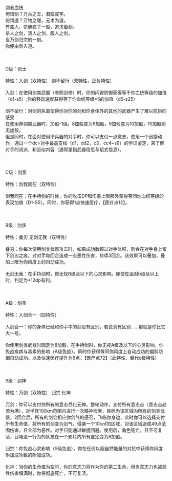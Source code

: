<title>剑者</title>
<meta name="GENERATOR" content="WinCHM">
<meta http-equiv="Content-Type" content="text/html; charset=gb2312">
<br>剑者血统
<br>何谓剑？万兵之王，君临寰宇。
<br>何谓道？万物之理，无术为道。
<br>有些人，仿佛疯子一般，追求着剑。
<br>杀人之剑，活人之剑，服人之剑。
<br>当万剑归宗的一刻。
<br>你便由剑入道。
<br> 
<br> 
<br> 
<br>D级：剑士
<br>
<br>特性：入剑（双特性） 剑不留行（双特性，正负特性）
<br>
<br>入剑：在使用剑类武器（参照剑修）时，你的闪避防御获得等于你血统等级的加值（d1-s5）,你的移动速度获得等于你血统等级*5的加值（d5-s25）
<br>
<br>剑不留行：对剑的执着使得你对你的剑和你身体外的其他的武器产生了难以抗拒的感受
<br>在使用非剑类武器时，加骰-1级。8加骰变为9加骰，9加骰变为10加骰，10加骰则无加骰。
<br>但是同时，在面对使用冷兵器的对手时，你可以支付一点意志，使用一个迅捷动作，通过一个dc=对手最高支线（d1，dd2，c3，cc4~s9）的学识鉴定，来了解对手的流派，和近似内容（通常是指武器信息与招式信息）。
<br> 
<br> 
<br> 
<br>C级：剑客
<br>
<br>特性：剑我同在（双特性）
<br>
<br>剑我同在：在手持剑的时候，你的攻击DP和伤害上限额外获得等同你血统等级的表现加值（D1-S5）。同时，你获得1点快速医疗，【医疗点12】。
<br> 
<br> 
<br> 
<br>B级：剑侠
<br>
<br>特性：叠刃 无剑无我（双特性）
<br>
<br>叠刃：你每次使用剑类武器攻击时，如果成功数超过对手体积，则会在对手身上留下剑刃之痕，对对手每回合造成一点恶性伤害，持续3回合。该效果可以叠加，叠加上限为你风度上的自动成功。
<br>
<br>无剑无我：在手持剑时，你无视B级及以下的心灵影响。即使在面对b级及以上时，判定为+12dp有利。
<br> 
<br> 
<br> 
<br>A级：剑圣
<br>
<br>特性：人剑合一（四特性）
<br>
<br>人剑合一：你的身体已经和你手中的剑没有区别，若说真有区别……那就是你比它大一号。
<br>
<br>你使用剑类武器时固定为8加骰，在手持剑时，你无视A级及以下的心灵影响。你免疫疾病与毒素的影响（A级免疫）。同时你获得等同你风度上自动成功的偏斜防御自动成功。以及快速医疗提升为6点，【医疗点72】（此特性，替代c级特性）
<br> 
<br> 
<br> 
<br>S级：剑神
<br>
<br>特性：万剑（双特性） 归宗 化神
<br>
<br>万剑：你可以支付你所有的意志尽化元神。整轮动作，支付所有意志点（意志点必须为满），对半径100km范围内进行一次精神检索，目标为该区域内所有的剑类武器，2回合后，所有的剑会相应你剑气的感召，飞临你身边，此时你可以选择支付所有生命值，将所有的剑变为剑气，侵袭一个10k㎡的区域，对该区域造成49点范围伤害，且全部为恶性。对手只能通过敏捷回避。使用后，角色死亡，且不可复活，目睹这一行为的队友在一个影片内所有鉴定变为8加骰。
<br>
<br>归宗：你免疫心灵影响（S级免疫），你在任何以超自然能量的对抗中获得你风度附加成功数的附加成功。
<br>
<br>化神：当你的生命值为空时，你的意志力将作为你的第二生命，但当意志力也被恶性伤害填满时，你将彻底死亡，不可复活。